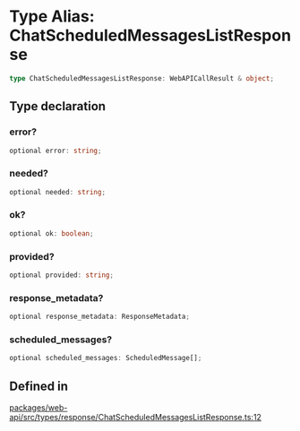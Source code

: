 # Type Alias: ChatScheduledMessagesListResponse

```ts
type ChatScheduledMessagesListResponse: WebAPICallResult & object;
```

## Type declaration

### error?

```ts
optional error: string;
```

### needed?

```ts
optional needed: string;
```

### ok?

```ts
optional ok: boolean;
```

### provided?

```ts
optional provided: string;
```

### response\_metadata?

```ts
optional response_metadata: ResponseMetadata;
```

### scheduled\_messages?

```ts
optional scheduled_messages: ScheduledMessage[];
```

## Defined in

[packages/web-api/src/types/response/ChatScheduledMessagesListResponse.ts:12](https://github.com/slackapi/node-slack-sdk/blob/main/packages/web-api/src/types/response/ChatScheduledMessagesListResponse.ts#L12)
